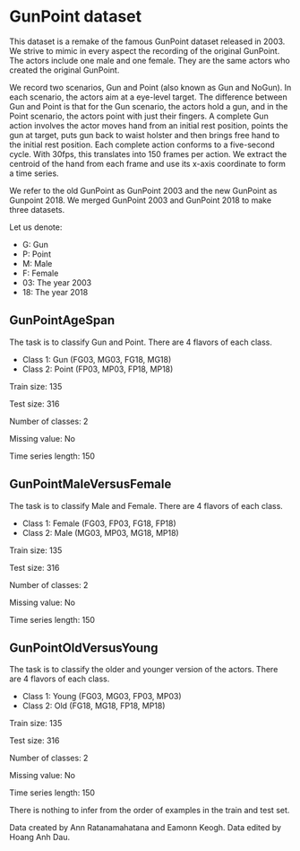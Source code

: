 # GunPoint dataset

This dataset is a remake of the famous GunPoint dataset released in 2003. We strive to mimic in every aspect the recording of the original GunPoint. The actors include one male and one female. They are the same actors who created the original GunPoint.

We record two scenarios, Gun and Point (also known as Gun and NoGun). In each scenario, the actors aim at a eye-level target. The difference between Gun and Point is that for the Gun scenario, the actors hold a gun, and in the Point scenario, the actors point with just their fingers. A complete Gun action involves the actor moves hand from an initial rest position, points the gun at target, puts gun back to waist holster and then brings free hand to the initial rest position. Each complete action conforms to a five-second cycle. With 30fps, this translates into 150 frames per action. We extract the centroid of the hand from each frame and use its x-axis coordinate to form a time series.

We refer to the old GunPoint as GunPoint 2003 and the new GunPoint as Gunpoint 2018. We merged GunPoint 2003 and GunPoint 2018 to make three datasets.

Let us denote:
- G: Gun
- P: Point
- M: Male
- F: Female
- 03: The year 2003
- 18: The year 2018

## GunPointAgeSpan 

The task is to classify Gun and Point. There are 4 flavors of each class.
- Class 1: Gun (FG03, MG03, FG18, MG18)
- Class 2: Point (FP03, MP03, FP18, MP18)

Train size: 135

Test size: 316

Number of classes: 2

Missing value: No

Time series length: 150

## GunPointMaleVersusFemale

The task is to classify Male and Female. There are 4 flavors of each class.
- Class 1: Female (FG03, FP03, FG18, FP18)
- Class 2: Male (MG03, MP03, MG18, MP18)

Train size: 135

Test size: 316

Number of classes: 2

Missing value: No

Time series length: 150

## GunPointOldVersusYoung

The task is to classify the older and younger version of the actors. There are 4 flavors of each class.
- Class 1: Young (FG03, MG03, FP03, MP03)
- Class 2: Old (FG18, MG18, FP18, MP18)

Train size: 135

Test size: 316

Number of classes: 2

Missing value: No

Time series length: 150

There is nothing to infer from the order of examples in the train and test set.

Data created by Ann Ratanamahatana and Eamonn Keogh. Data edited by Hoang Anh Dau.

